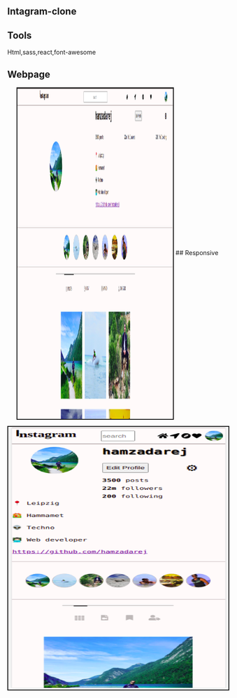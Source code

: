 ## Intagram-clone
## Tools
Html,sass,react,font-awesome

## Webpage  
<p align="center">
    <img src="./public/images/website-homepage.png" alt="home-page" width="356" height="755" border="2px" align="center">
## Responsive 
 <p align="center">
    <img src="./public/images/responsive-homepage.png" alt="home-page" width="1000" height="600" border="2px" align="center"> 
